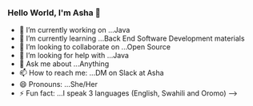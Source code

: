 ### Hello World, I'm Asha 👋


- 🔭 I’m currently working on ...Java
- 🌱 I’m currently learning ...Back End Software Development materials
- 👯 I’m looking to collaborate on ...Open Source
- 🤔 I’m looking for help with ...Java
- 💬 Ask me about ...Anything
- 📫 How to reach me: ...DM on Slack at Asha
- 😄 Pronouns: ...She/Her
- ⚡ Fun fact: ...I speak 3 languages (English, Swahili and Oromo)
-->
